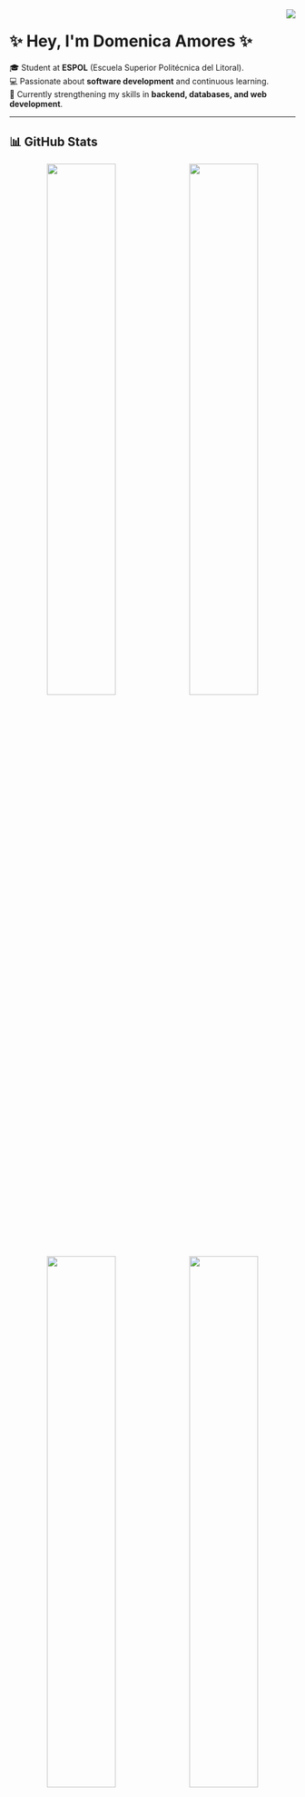 <img align="right" src="https://visitor-badge.laobi.icu/badge?page_id=dkac14.dkac14">

# ✨ Hey, I'm Domenica Amores ✨  

🎓 Student at **ESPOL** (Escuela Superior Politécnica del Litoral).  
💻 Passionate about **software development** and continuous learning.  
🚀 Currently strengthening my skills in **backend, databases, and web development**.  

---

## 📊 GitHub Stats  

<p align="center">
  <img src="https://github-profile-summary-cards.vercel.app/api/cards/stats?username=dkac14&theme=tokyonight" width="49%">
  <img src="https://github-profile-summary-cards.vercel.app/api/cards/productive-time?username=dkac14&theme=tokyonight&utcOffset=8" width="49%">
</p>

<p align="center">
  <img src="https://github-profile-summary-cards.vercel.app/api/cards/most-commit-language?username=dkac14&theme=tokyonight" width="49%">
  <img src="https://github-profile-summary-cards.vercel.app/api/cards/repos-per-language?username=dkac14&theme=tokyonight" width="49%">
</p>

<p align="center">
  <img src="https://github-profile-summary-cards.vercel.app/api/cards/profile-details?username=dkac14&theme=tokyonight" width="100%">
</p>

---

## 🛠️ Languages & Technologies  

<p align="center">
  <img src="https://img.shields.io/badge/Python-3776AB.svg?style=for-the-badge&logo=python&logoColor=white" alt="Python">
  <img src="https://img.shields.io/badge/Java-ED8B00.svg?style=for-the-badge&logo=openjdk&logoColor=white" alt="Java">
  <img src="https://img.shields.io/badge/C-A8B9CC.svg?style=for-the-badge&logo=c&logoColor=black" alt="C">
  <img src="https://img.shields.io/badge/HTML5-E34F26.svg?style=for-the-badge&logo=html5&logoColor=white" alt="HTML">
  <img src="https://img.shields.io/badge/CSS3-1572B6.svg?style=for-the-badge&logo=css3&logoColor=white" alt="CSS">
  <img src="https://img.shields.io/badge/JavaScript-F7DF1E.svg?style=for-the-badge&logo=javascript&logoColor=black" alt="JavaScript">
  <img src="https://img.shields.io/badge/SQL-4479A1.svg?style=for-the-badge&logo=mysql&logoColor=white" alt="SQL">
</p>  

---

## 🌐 Connect with me  

<p align="center">
  <a href="https://www.instagram.com/dnsawm.ftk?igsh=ajA0d2E0ajhxdGl6" target="_blank">
    <img src="https://img.shields.io/badge/Instagram-E4405F.svg?style=for-the-badge&logo=instagram&logoColor=white" alt="Instagram">
  </a>
  <a href="https://discordapp.com/users/dnsawm.ftk" target="_blank">
    <img src="https://img.shields.io/badge/Discord-5865F2.svg?style=for-the-badge&logo=discord&logoColor=white" alt="Discord">
  </a>
</p>  

---

✨ *Always seeking new challenges and clean lines of code.*  
⭐️ From [dkac14](https://github.com/dkac14)  
